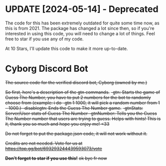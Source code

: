 # UPDATE [2024-05-14] - Deprecated

The code for this has been extremely outdated for quite some time now, as this is from 2021. The package has changed a lot since then, so if you're interested in using this code, you will need to change a lot of things. Feel free to star if you use any of my code.

At 10 Stars, I'll update this code to make it more up-to-date.

# Cyborg Discord Bot
~~The source code for the verified discord bot, Cyborg (owned by me.)~~

~~So first, here's a description of the gtn commands.~~
~~-gtn: Starts the game of Guess The Number, you have to put 2 numbers for the bot to randomly choose from (example: i do -gtn 1 1000, it will pick a random number from 1 - 1000.)
-disablegtn: Ends the Guess The Number game.~~
~~-gtnStats: Server/User stats of Guess The Number
-gtnNumber: Tells you the Guess The Number number that users are trying to guess. Helps with hints!
This is it, thank you so much and hope you enjoy me! <33~~

~~Do not forget to put the package.json code, it will not work without it.~~

~~Credits are not needed.
Vote for us at https://top.gg/bot/693293244439593073/vote~~

**~~Don't forget to star if you use this!~~**
~~ok bye fr now~~
